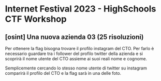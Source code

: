 # Internet Festival 2023 - HighSchools CTF Workshop

## [osint] Una nuova azienda 03 (25 risoluzioni)

Per ottenere la flag bisogna trovare il profilo instagram del CTO. Per farlo è necessario guardare tra i follower del profilo twitter della azienda e si scoprirà il nome utente del CTO assieme ai suoi reali nome e cognome.

Semplicemente cercando lo stesso nome utente di twitter su instagram comparirà il profilo del CTO e la flag sarà in una delle foto.
